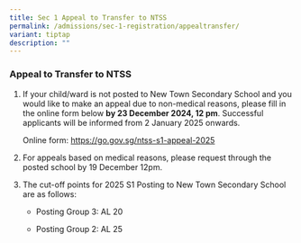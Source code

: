 ```yaml
---
title: Sec 1 Appeal to Transfer to NTSS
permalink: /admissions/sec-1-registration/appealtransfer/
variant: tiptap
description: ""
---
```

<h3><strong>Appeal to Transfer to NTSS</strong></h3>
<ol data-tight="true" class="tight">
<li>
<p>If your child/ward is not posted to New Town Secondary School and you
would like to make an appeal due to non-medical reasons, please fill in
the online form below <strong>by 23 December 2024, 12 pm</strong>. Successful
applicants will be informed from 2 January 2025 onwards.</p>
<p>Online form: <a href="https://go.gov.sg/ntss-s1-appeal-2025" rel="noopener noreferrer nofollow" target="_blank">https://go.gov.sg/ntss-s1-appeal-2025</a>
</p>
<p></p>
</li>
<li>
<p>For appeals based on medical reasons, please request through the posted
school by 19 December 12pm.</p>
<p></p>
</li>
<li>
<p>The cut-off points for 2025 S1 Posting to New Town Secondary School are
as follows:</p>
<ul data-tight="true" class="tight">
<li>
<p>Posting Group 3: AL 20</p>
</li>
<li>
<p>Posting Group 2: AL 25</p>
</li>
</ul>
</li>
</ol>
<p></p>
<p></p>
<p></p>
<p></p>